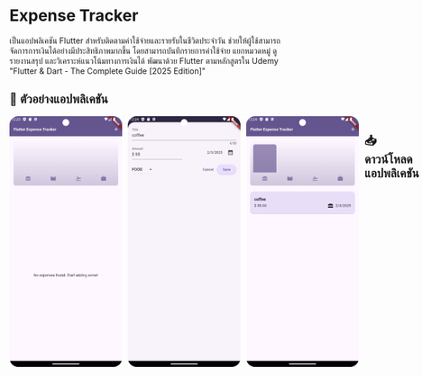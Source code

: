 # Expense Tracker

เป็นแอปพลิเคชัน Flutter สำหรับติดตามค่าใช้จ่ายและรายรับในชีวิตประจำวัน ช่วยให้ผู้ใช้สามารถจัดการการเงินได้อย่างมีประสิทธิภาพมากขึ้น โดยสามารถบันทึกรายการค่าใช้จ่าย แยกหมวดหมู่ ดูรายงานสรุป และวิเคราะห์แนวโน้มทางการเงินได้ พัฒนาด้วย Flutter ตามหลักสูตรใน Udemy "Flutter & Dart - The Complete Guide [2025 Edition]"

## 🎥 ตัวอย่างแอปพลิเคชัน
<div style="display: flex; gap: 10px;">
  <img src="https://github.com/peerapattop/expense-tracker/raw/main/assets/images/expense1.png" width="200" />
  <img src="https://github.com/peerapattop/expense-tracker/raw/main/assets/images/expense2.png" width="200" />
  <img src="https://github.com/peerapattop/expense-tracker/raw/main/assets/images/expense3.png" width="200" />
  
## 📥 ดาวน์โหลดแอปพลิเคชัน
https://drive.google.com/file/d/1oS8aVdjsfyyEc05p514k2qXpBLPhRwv0/view?usp=sharing

